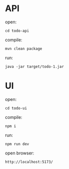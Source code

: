 # API
open:
```
cd todo-api
```

compile:
```
mvn clean package
```

run:
```
java -jar target/todo-1.jar
```

# UI
open:
```
cd todo-ui
```

compile:
```
npm i
```

run:
```
npm run dev
```

open browser:
```
http://localhost:5173/
```